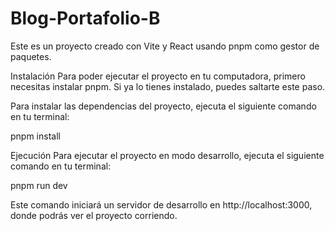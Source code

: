 # Blog-Portafolio-B
Este es un proyecto creado con Vite y React usando pnpm como gestor de paquetes.

Instalación
Para poder ejecutar el proyecto en tu computadora, primero necesitas instalar pnpm. Si ya lo tienes instalado, puedes saltarte este paso.

Para instalar las dependencias del proyecto, ejecuta el siguiente comando en tu terminal:

pnpm install

Ejecución
Para ejecutar el proyecto en modo desarrollo, ejecuta el siguiente comando en tu terminal:

pnpm run dev


Este comando iniciará un servidor de desarrollo en http://localhost:3000, donde podrás ver el proyecto corriendo.
